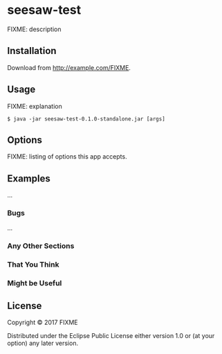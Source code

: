 # seesaw-test

FIXME: description

## Installation

Download from http://example.com/FIXME.

## Usage

FIXME: explanation

    $ java -jar seesaw-test-0.1.0-standalone.jar [args]

## Options

FIXME: listing of options this app accepts.

## Examples

...

### Bugs

...

### Any Other Sections
### That You Think
### Might be Useful

## License

Copyright © 2017 FIXME

Distributed under the Eclipse Public License either version 1.0 or (at
your option) any later version.
